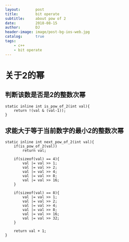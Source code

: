```yaml
---
layout:       post
title:        bit operate
subtitle:     about pow of 2
date:         2018-08-15
author:       DJ
header-image: image/post-bg-ios-web.jpg
catalog:      true
tags:
    - c++
	- bit operate
---            
```


# 关于2的幂                  

## 判断该数是否是2的整数次幂                      

```
static inline int is_pow_of_2(int val){
	return !(val & (val-1));
}
```         
## 求能大于等于当前数字的最小2的整数次幂                             

```
static inline int next_pow_of_2(int val){
	if(is_pow_of_2(val))
		return val;

	if(sizeof(val) == 4){
		val |= val >> 1;
		val |= val >> 2;
		val |= val >> 4;
		val |= val >> 8;
		val |= val >> 16;
	}

	if(sizeof(val) == 8){
		val |= val >> 1;
		val |= val >> 2;
		val |= val >> 4;
		val |= val >> 8;
		val |= val >> 16;
		val |= val >> 32;
	}

	return val + 1;
}
```              

